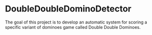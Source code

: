 # DoubleDoubleDominoDetector
The goal of this project is to develop an automatic system for scoring a specific variant of dominoes game called Double Double Dominoes.
